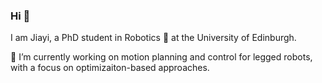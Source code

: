 ### Hi 👋

I am Jiayi, a PhD student in Robotics 🤖 at the University of Edinburgh.

🔭 I’m currently working on motion planning and control for legged robots, with a focus on optimizaiton-based approaches.

<!--
**jjiayu/jjiayu** is a ✨ _special_ ✨ repository because its `README.md` (this file) appears on your GitHub profile.

Here are some ideas to get you started:

- 🔭 I’m currently working on ...
- 🌱 I’m currently learning ...
- 👯 I’m looking to collaborate on ...
- 🤔 I’m looking for help with ...
- 💬 Ask me about ...
- 📫 How to reach me: ...
- 😄 Pronouns: ...
- ⚡ Fun fact: ...
-->
